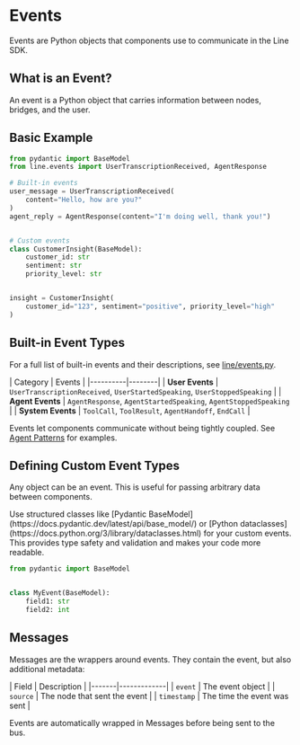 # Events

Events are Python objects that components use to communicate in the Line SDK.

## What is an Event?

An event is a Python object that carries information between nodes, bridges, and
the user.

## Basic Example

```python
from pydantic import BaseModel
from line.events import UserTranscriptionReceived, AgentResponse

# Built-in events
user_message = UserTranscriptionReceived(
    content="Hello, how are you?"
)
agent_reply = AgentResponse(content="I'm doing well, thank you!")


# Custom events
class CustomerInsight(BaseModel):
    customer_id: str
    sentiment: str
    priority_level: str


insight = CustomerInsight(
    customer_id="123", sentiment="positive", priority_level="high"
)
```

## Built-in Event Types

For a full list of built-in events and their descriptions, see
[line/events.py](https://github.com/cartesia-ai/line/blob/main/line/events.py).

| Category | Events | |----------|--------| |
<Tooltip tip="Events triggered by user actions during the conversation"><strong>User
Events</strong></Tooltip> | `UserTranscriptionReceived`, `UserStartedSpeaking`,
`UserStoppedSpeaking` | |
<Tooltip tip="Events generated by your agent in response to user input"><strong>Agent
Events</strong></Tooltip> | `AgentResponse`, `AgentStartedSpeaking`,
`AgentStoppedSpeaking` | |
<Tooltip tip="Events that control agent behavior and system operations"><strong>System
Events</strong></Tooltip> | `ToolCall`, `ToolResult`, `AgentHandoff`, `EndCall`
|

Events let components communicate without being tightly coupled. See
[Agent Patterns](../agent-patterns/) for examples.

## Defining Custom Event Types

Any object can be an event. This is useful for passing arbitrary data between
components.

<Tip>
Use structured classes like [Pydantic BaseModel](https://docs.pydantic.dev/latest/api/base_model/) or [Python dataclasses](https://docs.python.org/3/library/dataclasses.html) for your custom events. This provides type safety and validation and makes your code more readable.

```python
from pydantic import BaseModel


class MyEvent(BaseModel):
    field1: str
    field2: int
```

</Tip>

## Messages

Messages are the wrappers around events. They contain the event, but also
additional metadata:

| Field | Description | |-------|-------------| | `event` | The event object | |
`source` | The node that sent the event | | `timestamp` | The time the event was
sent |

Events are automatically wrapped in Messages before being sent to the bus.
